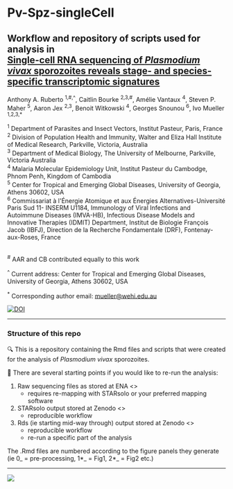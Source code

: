 # Pv-Spz-singleCell

## Workflow and repository of scripts used for analysis in <br> [Single-cell RNA sequencing of <i>Plasmodium vivax</i> sporozoites reveals stage- and species-specific transcriptomic signatures]()

Anthony A. Ruberto <sup>1,\#,\^</sup>, Caitlin Bourke <sup>2,3,#</sup>, Amélie Vantaux <sup>4</sup>, Steven P. Maher <sup>5</sup>, Aaron Jex <sup>2,3</sup>, Benoit Witkowski <sup>4</sup>, Georges Snounou <sup>6</sup>, Ivo Mueller <sup>1,2,3,*</sup> 

<sup>1</sup> Department of Parasites and Insect Vectors, Institut Pasteur, Paris, France <br>
<sup>2</sup> Division of Population Health and Immunity, Walter and Eliza Hall Institute of Medical Research, Parkville, Victoria, Australia<br>
<sup>3</sup> Department of Medical Biology, The University of Melbourne, Parkville, Victoria Australia<br>
<sup>4</sup> Malaria Molecular Epidemiology Unit, Institut Pasteur du Cambodge, Phnom Penh, Kingdom of Cambodia<br>
<sup>5</sup> Center for Tropical and Emerging Global Diseases, University of Georgia, Athens 30602, USA<br>
<sup>6</sup> Commissariat à l'Énergie Atomique et aux Énergies Alternatives-Université Paris Sud 11- INSERM U1184, Immunology of Viral Infections and Autoimmune Diseases (IMVA-HB), Infectious Disease Models and Innovative Therapies (IDMIT) Department, Institut de Biologie François Jacob (IBFJ), Direction de la Recherche Fondamentale (DRF), Fontenay-aux-Roses, France<br>
<br>

<sup>#</sup> AAR and CB contributed equally to this work

<sup>^</sup> Current address: Center for Tropical and Emerging Global Diseases, University of Georgia, Athens 30602, USA

<sup>*</sup> Corresponding author email: mueller@wehi.edu.au

[![DOI](https://img.shields.io/badge/DOI-10.1101%2F2021.11.24.469176-blue)](https://doi.org/10.1101/2021.11.24.469176)

***
### Structure of this repo

🔍 This is a repository containing the Rmd files and scripts that were created for the analysis of <i> Plasmodium vivax </i> sporozoites.

🔑 There are several starting points if you would like to re-run the analysis:
1. Raw sequencing files as stored at ENA <<LINK>>
    - requires re-mapping with STARsolo or your preferred mapping software
2. STARsolo output stored at Zenodo <<LINK>>
    - reproducible workflow
3. Rds (ie starting mid-way through) output stored at Zenodo <<LINK>>
    - reproducible workflow
    - re-run a specific part of the analysis
  
The .Rmd files are numbered according to the figure panels they generate (ie 0_ = pre-processing, 1*_ = Fig1, 2*_ = Fig2 etc.)
  

***

![](https://www.biorxiv.org/content/biorxiv/early/2021/11/24/2021.11.24.469176/F1.large.jpg?width=800&height=600&carousel=1)
